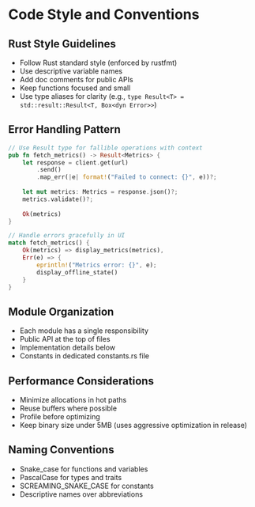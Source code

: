 # Code Style and Conventions

## Rust Style Guidelines
- Follow Rust standard style (enforced by rustfmt)
- Use descriptive variable names
- Add doc comments for public APIs
- Keep functions focused and small
- Use type aliases for clarity (e.g., `type Result<T> = std::result::Result<T, Box<dyn Error>>`)

## Error Handling Pattern
```rust
// Use Result type for fallible operations with context
pub fn fetch_metrics() -> Result<Metrics> {
    let response = client.get(url)
        .send()
        .map_err(|e| format!("Failed to connect: {}", e))?;
    
    let mut metrics: Metrics = response.json()?;
    metrics.validate()?;
    
    Ok(metrics)
}

// Handle errors gracefully in UI
match fetch_metrics() {
    Ok(metrics) => display_metrics(metrics),
    Err(e) => {
        eprintln!("Metrics error: {}", e);
        display_offline_state()
    }
}
```

## Module Organization
- Each module has a single responsibility
- Public API at the top of files
- Implementation details below
- Constants in dedicated constants.rs file

## Performance Considerations
- Minimize allocations in hot paths
- Reuse buffers where possible
- Profile before optimizing
- Keep binary size under 5MB (uses aggressive optimization in release)

## Naming Conventions
- Snake_case for functions and variables
- PascalCase for types and traits
- SCREAMING_SNAKE_CASE for constants
- Descriptive names over abbreviations